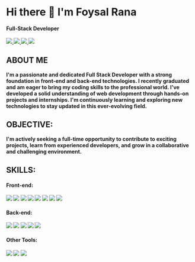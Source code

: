 # Hi there 👋 I'm Foysal Rana


**Full-Stack Developer** 
<br>
<br>
<a href="https://wa.link/bbwpc8">
<img src="https://img.shields.io/badge/WhatsApp-25D366?style=for-the-badge&logo=whatsapp&logoColor=white" />
</a>
<a href="mailto: foysalrana1212@gmail.com">
<img src="https://img.shields.io/badge/Gmail-D14836?style=for-the-badge&logo=gmail&logoColor=white" />
</a>
<a href="https://foysal-rana.onrender.com/">
<img src="https://img.shields.io/badge/portfolio-475569?style=for-the-badge&logo=web_svg&logoColor=red" />
</a>
<a href="https://www.linkedin.com/in/foysal-rana-47a9932b1">
<img src="https://img.shields.io/badge/LinkedIn-0077B5?style=for-the-badge&logo=linkedin&logoColor=white" />
</a>
<br>
  
## ABOUT ME
<p>
<b>
I'm a passionate and dedicated Full Stack Developer with a strong foundation in front-end and back-end technologies. I recently graduated and am eager to bring my coding skills to the professional world. I've developed a solid understanding of web development through 
hands-on projects and internships. I'm continuously learning and exploring new technologies to stay updated in this ever-evolving field.

## OBJECTIVE:
I'm actively seeking a full-time opportunity to contribute to exciting projects, learn from experienced developers, and grow in a collaborative and challenging environment.

## SKILLS:
<h4>Front-end:</h4> 
<img src="https://img.shields.io/badge/html-%23E34F26.svg?style=for-the-badge&logo=html5&logoColor=white"/>
<img src="https://img.shields.io/badge/css-%231572B6.svg?style=for-the-badge&logo=css3&logoColor=white"/> 
<img src="https://img.shields.io/badge/javascript-%23323330.svg?style=for-the-badge&logo=javascript&logoColor=%23F7DF1E"/> 
<img src="https://img.shields.io/badge/bootstrap-%238511FA.svg?style=for-the-badge&logo=bootstrap&logoColor=white"/> 
<img src="https://img.shields.io/badge/tailwindcss-%2338B2AC.svg?style=for-the-badge&logo=tailwind-css&logoColor=white"/> 
<img src="https://img.shields.io/badge/react-%2320232a.svg?style=for-the-badge&logo=react&logoColor=%2361DAFB"/> 
<img src="https://img.shields.io/badge/Next-black?style=for-the-badge&logo=next.js&logoColor=white"/> 
<img src="https://img.shields.io/badge/typescript-%23007ACC.svg?style=for-the-badge&logo=typescript&logoColor=white"/> 

<h4>Back-end:</h4> 
<img src="https://img.shields.io/badge/express.js-%23404d59.svg?style=for-the-badge&logo=express&logoColor=%2361DAFB"/> 
<img src="https://img.shields.io/badge/typescript-%23007ACC.svg?style=for-the-badge&logo=typescript&logoColor=white"/> 
<img src="https://img.shields.io/badge/.NET-5C2D91?style=for-the-badge&logo=.net&logoColor=white"/> 
<img src="https://img.shields.io/badge/MongoDB-%234ea94b.svg?style=for-the-badge&logo=mongodb&logoColor=white"/> 
<img src="https://img.shields.io/badge/postgres-%23316192.svg?style=for-the-badge&logo=postgresql&logoColor=white"/> 

<h4>Other Tools:</h4> 
<img src="https://img.shields.io/badge/git-%23F05033.svg?style=for-the-badge&logo=git&logoColor=white"/> 
<img src="https://img.shields.io/badge/github-%23121011.svg?style=for-the-badge&logo=github&logoColor=white"/> 
<img src="https://img.shields.io/badge/Postman-FF6C37?style=for-the-badge&logo=postman&logoColor=white"/> 
<br>


